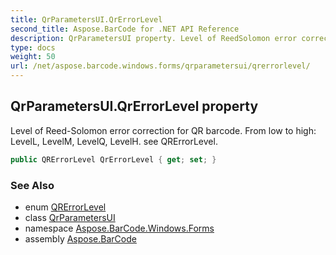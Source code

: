 ```yaml
---
title: QrParametersUI.QrErrorLevel
second_title: Aspose.BarCode for .NET API Reference
description: QrParametersUI property. Level of ReedSolomon error correction for QR barcode. From low to high LevelL LevelM LevelQ LevelH. see QRErrorLevel
type: docs
weight: 50
url: /net/aspose.barcode.windows.forms/qrparametersui/qrerrorlevel/
---
```

## QrParametersUI.QrErrorLevel property

Level of Reed-Solomon error correction for QR barcode. From low to high: LevelL, LevelM, LevelQ, LevelH. see QRErrorLevel.

```csharp
public QRErrorLevel QrErrorLevel { get; set; }
```

### See Also

* enum [QRErrorLevel](../../../aspose.barcode.generation/qrerrorlevel/)
* class [QrParametersUI](../)
* namespace [Aspose.BarCode.Windows.Forms](../../../aspose.barcode.windows.forms/)
* assembly [Aspose.BarCode](../../../)


